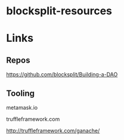 # blocksplit-resources

# Links

## Repos 
https://github.com/blocksplit/Building-a-DAO

## Tooling
metamask.io

truffleframework.com

http://truffleframework.com/ganache/
